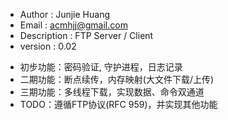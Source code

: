* Author         : Junjie Huang
* Email          : acmhjj@gmail.com
* Description    : FTP Server / Client
* version        : 0.02
- 初步功能：密码验证, 守护进程，日志记录
- 二期功能：断点续传，内存映射(大文件下载/上传)
- 三期功能：多线程下载，实现数据、命令双通道
- TODO：遵循FTP协议(RFC 959)，并实现其他功能
